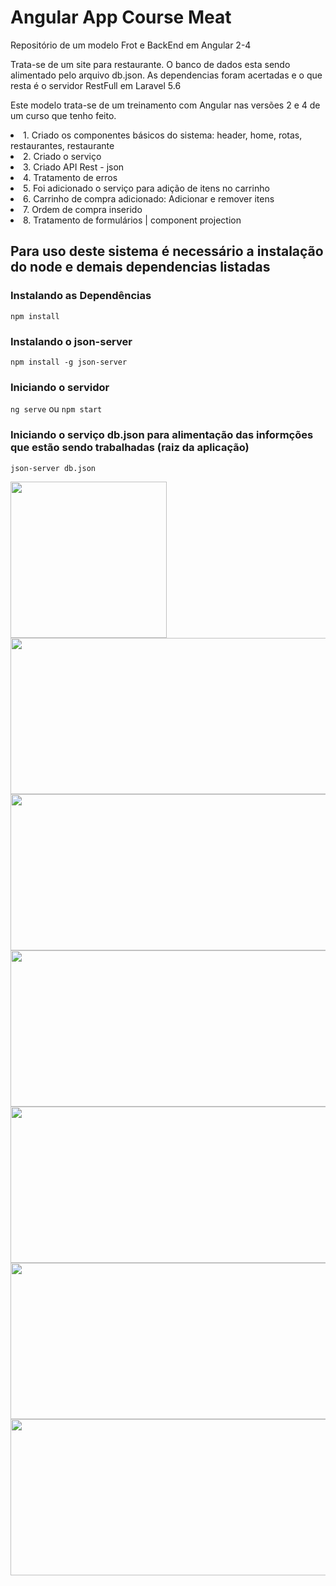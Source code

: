 # Angular App Course Meat

<p>Repositório de um modelo Frot e BackEnd em Angular 2-4</p>
<p>Trata-se de um site para restaurante. O banco de dados esta sendo alimentado pelo arquivo db.json. As dependencias foram acertadas e o que resta é o servidor RestFull em Laravel 5.6</p>

<p>Este modelo trata-se de um treinamento com Angular nas versões 2 e 4 de um curso que tenho feito.</p>

<o>
  <li>1. Criado os componentes básicos do sistema: header, home, rotas, restaurantes, restaurante</li>
  <li>2. Criado o serviço</li>
  <li>3. Criado API Rest - json</li>
  <li>4. Tratamento de erros</li>
  <li>5. Foi adicionado o serviço para adição de itens no carrinho</li>
  <li>6. Carrinho de compra adicionado: Adicionar e remover itens</li>
  <li>7. Ordem de compra inserido</li>
  <li>8. Tratamento de formulários | component projection</li>
</o>

## Para uso deste sistema é necessário a instalação do node e demais dependencias listadas

### Instalando as Dependências
`npm install`

### Instalando o json-server
`npm install -g json-server`

### Iniciando o servidor 
`ng serve` ou `npm start`

### Iniciando o serviço db.json para alimentação das informções que estão sendo trabalhadas (raiz da aplicação)
`json-server db.json`

<img src="https://s13.postimg.cc/bz2g3h75j/image.png" widht="300" height="250">
<img src="https://s13.postimg.cc/m94v2shmf/image.png" width="900" height="250">
<img src="https://s13.postimg.cc/fvfrzjs5z/image.png" width="900" height="250">
<img src="https://s13.postimg.cc/6aw5coi9j/image.png" width="900" height="250">
<img src="https://s13.postimg.cc/46bsblocn/image.png" width="900" height="250">
<img src="https://s13.postimg.cc/fp6pxunif/image.png" width="900" height="250">
<img src="https://s17.postimg.cc/6hntjjidb/image.png" width="900" height="250">

